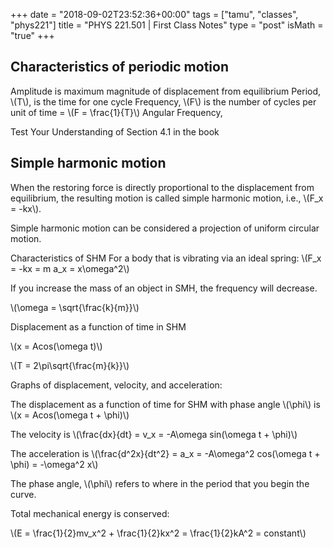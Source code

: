 +++
date = "2018-09-02T23:52:36+00:00"
tags = ["tamu", "classes", "phys221"]
title = "PHYS 221.501 | First Class Notes"
type = "post"
isMath = "true"
+++

## Characteristics of periodic motion

Amplitude is maximum magnitude of displacement from equilibrium Period, \\(T\\),
is the time for one cycle Frequency, \\(F\\) is the number of cycles per unit of
time = \\(F = \\frac{1}{T}\\) Angular Frequency,

Test Your Understanding of Section 4.1 in the book

## Simple harmonic motion

When the restoring force is directly proportional to the displacement from
equilibrium, the resulting motion is called simple harmonic motion, i.e., \\(F_x
= -kx\\).

Simple harmonic motion can be considered a projection of uniform circular
motion.

Characteristics of SHM For a body that is vibrating via an ideal spring: \\(F_x
= -kx = m a_x = x\\omega^2\\)

If you increase the mass of an object in SMH, the frequency will decrease.

\\(\\omega = \\sqrt{\\frac{k}{m}}\\)

Displacement as a function of time in SHM

\\(x = Acos(\\omega t)\\)

\\(T = 2\\pi\\sqrt{\\frac{m}{k}}\\)

Graphs of displacement, velocity, and acceleration:

The displacement as a function of time for SHM with phase angle \\(\\phi\\) is
\\(x = Acos(\\omega t + \\phi)\\)

The velocity is \\(\\frac{dx}{dt} = v_x = -A\\omega sin(\\omega t + \\phi)\\)

The acceleration is \\(\\frac{d^2x}{dt^2} = a_x = -A\\omega^2 cos(\\omega t +
\\phi) = -\\omega^2 x\\)

The phase angle, \\(\\phi\\) refers to where in the period that you begin the
curve.

Total mechanical energy is conserved:

\\(E = \\frac{1}{2}mv_x^2 + \\frac{1}{2}kx^2 = \\frac{1}{2}kA^2 = constant\\)
